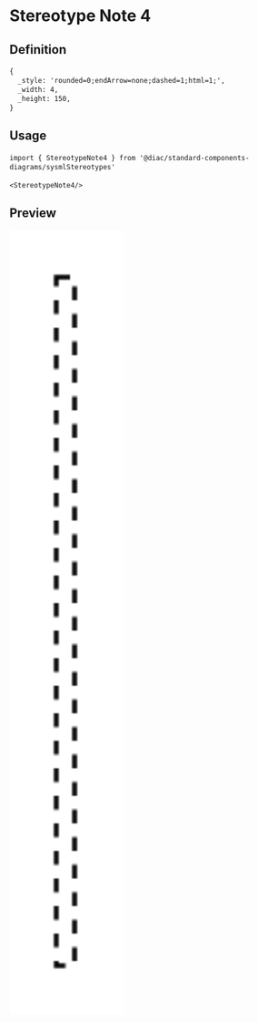 # Stereotype Note 4

## Definition

```
{
  _style: 'rounded=0;endArrow=none;dashed=1;html=1;',
  _width: 4,
  _height: 150,
}
```

## Usage

```
import { StereotypeNote4 } from '@diac/standard-components-diagrams/sysmlStereotypes'

<StereotypeNote4/>
```

## Preview

<img src="./stereotype-note-4.png" width="200"/>
